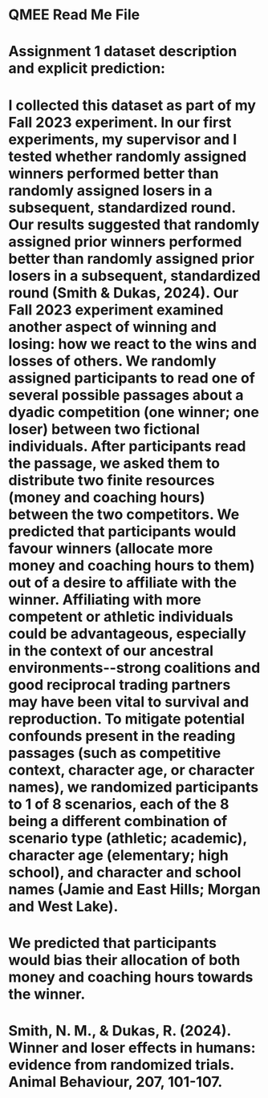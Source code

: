 # QMEE Read Me File

# Assignment 1 dataset description and explicit prediction: 

# I collected this dataset as part of my Fall 2023 experiment. In our first experiments, my supervisor and I tested whether randomly assigned winners performed better than randomly assigned losers in a subsequent, standardized round. Our results suggested that randomly assigned prior winners performed better than randomly assigned prior losers in a subsequent, standardized round (Smith & Dukas, 2024). Our Fall 2023 experiment examined another aspect of winning and losing: how we react to the wins and losses of others. We randomly assigned participants to read one of several possible passages about a dyadic competition (one winner; one loser) between two fictional individuals. After participants read the passage, we asked them to distribute two finite resources (money and coaching hours) between the two competitors. We predicted that participants would favour winners (allocate more money and coaching hours to them) out of a desire to affiliate with the winner. Affiliating with more competent or athletic individuals could be advantageous, especially in the context of our ancestral environments--strong coalitions and good reciprocal trading partners may have been vital to survival and reproduction. To mitigate potential confounds present in the reading passages (such as competitive context, character age, or character names), we randomized participants to 1 of 8 scenarios, each of the 8 being a different combination of scenario type (athletic; academic), character age (elementary; high school), and character and school names (Jamie and East Hills; Morgan and West Lake).  

# We predicted that participants would bias their allocation of both money and coaching hours towards the winner. 

# Smith, N. M., & Dukas, R. (2024). Winner and loser effects in humans: evidence from randomized trials. Animal Behaviour, 207, 101-107.